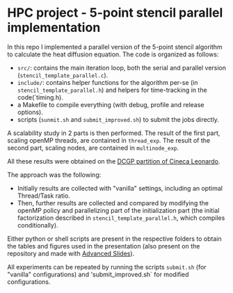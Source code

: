 # HPC project - 5-point stencil parallel implementation
In this repo I implemented a parallel version of the 5-point stencil algorithm to calculate the heat diffusion equation.
The code is organized as follows:
- `src/`: contains the main iteration loop, both the serial and parallel version (`stencil_template_parallel.c`).
- `include/`: contains helper functions for the algorithm per-se (in `stencil_template_parallel.h`) and helpers for time-tracking in the code(`timing.h).
- a Makefile to compile everything (with debug, profile and release options).
- scripts (`sunmit.sh` and `submit_improved.sh`) to submit the jobs directly.

A scalability study in 2 parts is then performed.
The result of the first part, scaling openMP threads, are contained in `thread_exp`.
The result of the second part, scaling nodes, are contained in `multinode_exp`.

All these results were obtained on the [DCGP partition of Cineca Leonardo](https://leonardo-supercomputer.cineca.eu/hpc-system/#jump-partition).

The approach was the following:
- Initially results are collected with "vanilla" settings, including an optimal Thread/Task ratio.
- Then, further results are collected and compared by modifying the openMP policy and parallelizing part of the initialization part (the initial factorization described in `stencil_template_parallel.h`, which compiles conditionally).   

Either python or shell scripts are present in the respective folders to obtain the tables and figures used in the presentation (also present on the repository and made with [Advanced Slides](https://mszturc.github.io/obsidian-advanced-slides/)).

All experiments can be repeated by running the scripts `submit.sh` (for "vanilla" configurations) and 'submit_improved.sh` for modified configurations.
